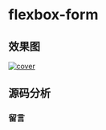 # flexbox-form

## 效果图
[![cover](http://ojp7xe8x3.bkt.clouddn.com/flexbox-form.png)](http://ojp7xe8x3.bkt.clouddn.com/flexbox-form.png)
## 源码分析


### 留言
<div class="ds-thread" data-thread-key="#README" data-title="kongyixueyuan.cn" data-url="kongyixueyuan.cn"></div>

<script type="text/javascript">
var duoshuoQuery = {short_name:"liyuechun"};
	(function() {
		var ds = document.createElement('script');
		ds.type = 'text/javascript';ds.async = true;
		ds.src = (document.location.protocol == 'https:' ? 'https:' : 'http:') + '//static.duoshuo.com/embed.js';
		ds.charset = 'UTF-8';
		(document.getElementsByTagName('head')[0]
		 || document.getElementsByTagName('body')[0]).appendChild(ds);
	})();
	</script>
